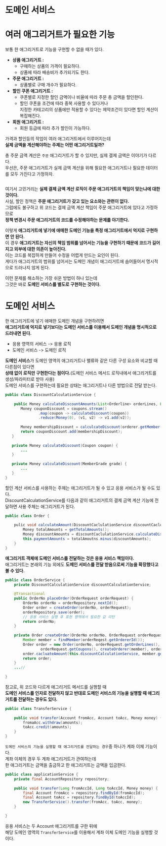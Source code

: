 도메인 서비스
===============
# 여러 애그리거트가 필요한 기능   
   
보통 한 애그리거트로 기능을 구현할 수 없을 때가 있다.      

* **상품 애그리거트 :**  
    * 구매하는 상품의 가격이 필요하다.     
    * 상품에 따라 배송비가 추가되기도 한다.     
* **주문 애그리거트 :**  
    * 상품별로 구매 개수가 필요하다.    
* **할인 쿠폰 애그리거트 :**  
    * 쿠폰별로 지정한 할인 금액이나 비율에 따라 주문 총 금액을 할인한다.    
    * 할인 쿠폰을 조건에 따라 중복 사용할 수 있다거나    
      지정한 카테고리의 상품에만 적용할 수 있다는 제약조건이 있다면 할인 계산이 복잡해진다.   
* **회원 애그리거트 :**           
    * 회원 등급에 따라 추가 할인이 가능하다.   
  
가격과 할인등의 작업이 여러 애그리거트에서 이루어지는데      
**실제 금액을 계산해야하는 주제는 어떤 애그리거트일까?**    
  
총 주문 금액 계산은 `주문` 애그리거트가 할 수 있지만, 실제 결제 금액은 이야기가 다르다.           
우선은, 주문 애그리거트가 실제 금액 계산을 위해 필요한 애그리거트나 필요한 데이터를 모두 가진다고 가정하자.      

```java
```
    
여기서 고민거리는 **실제 결제 금액 계산 로직이 주문 애그리거트의 책임이 맞는냐에 대한 것이다.**        
사실, 할인 정책은 **주문 애그리거트가 갖고 있는 요소와는 관련이 없다.**          
그럼에도 불구하고 위 코드는 결제 금액 계산 책임이 주문 애그리거트에 있다고 가정하므로        
**정책 변경시 주문 애그리거트의 코드를 수정해야하는 문제를 야기한다.**        
      
이렇게 **애그리거트에 넣기에 애매한 도메인 기능을 특정 애그리거트에서 억지로 구현하면 안 된다.**              
이 경우 **애그리거트는 자신의 책임 범위를 넘어서는 기능을 구현하기 때문에 코드가 길어지고 외부에 대한 의존이 높아진다.**               
이는 코드를 복잡하게 만들어 수정을 어렵게 만드는 요인이 된다.         
게다가 애그리거트의 범위를 넘어서는 도메인 개념이 애그리거트에 숨어들어서 명시적으로 드러나지 않게 된다.      
   
이런 문제를 해소하는 가장 쉬운 방법이 하나 있는데        
그것은 바로 **도메인 서비스를 별도로 구현하는 것이다.**       

# 도메인 서비스 
한 애그리거트에 넣기 애매한 도메인 개념을 구현하려면        
**애그리거트에 억지로 넣기보다는 도메인 서비스를 이용해서 도메인 개념을 명시적으로 드러내면 된다.**      

* 응용 영역의 서비스 -> 응용 로직  
* 도메인 서비스 -> 도메인 로직  

**도메인 서비스**가 도메인 영역의 애그리거트나 밸류와 같은 다른 구성 요소와 비교할 때 다른점이 있다면       
**상태 없이 로직만 구현한다는 점이다.**(도메인 서비스 메서드 로직내에서 애그리거트를 생성/파라미터로 받아 사용)         
도메인 서비스를 구현하는데 필요한 상태는 애그리거트나 다른 방법으로 전달 받는다.     

```java
public class DiscountCalculationService {
    
    public Money calculateDiscountAmounts(List<Orderline> orderLines, List<Coupon> coupons, MemberGrade grade) {
       Money couponDiscount = coupons.stream()
               .map(coupon -> calculateDiscount(coupon))
               .reduce(Money(0), (v1, v2) -> v1.add(v2));
                
       Money membershipDiscount = calculcateDiscount(orderer.getMember().getGrade());
       return couponDiscount.add(membershipDiscount);    
   }
   
   private Money calculateDiscount(Coupon coupon) {
       ...
   }
   
   private Money calculateDiscount(MemberGrade grade) {
       ...
   }
}
```  
할인 계산 서비스를 사용하는 주체는 애그리거트가 될 수 있고 응용 서비스가 될 수도 있다.            
DiscountCalculationService를 다음과 같이 애그리거트의 결제 금액 계산 기능에 전달하면 사용 주체는 애그리거트가 된다.         

```java
public class Order {
    
    pulic void calculateAmount(DiscountCaclulationService discountCaclulationService, MemberGrade grade) {
        Money totalAmounts = getTotalAmounts();
        Money discountAmounts = discountCaclulationService.calculateDiscountAmounts(this.orderLines, this.coupons, grade);
        this.paymentAmounts = totalAmoutns.minus(discountAmounts);
    }
}
```
**애그리거트 객체에 도메인 서비스를 전달하는 것은 응용 서비스 책임이다.**          
애그리거트는 본래의 기능 외에도 **도메인 서비스를 전달 받음으로써 기능을 확장했다고 볼 수 있다.**          
  
```java
public class OrderService {
    private DiscountCalculationService discountCalculationService;
    
    @Transactional
    public OrderNo placeOrder(OrderRequest orderRequest) {
        OrderNo orderNo = orderRepository.nextId();
        Order order = createOrder(orderNo, orderRequest);
        orderRepository.save(order);
        // 응용 서비스 실행 후 표현 영역에서 필요한 값 리턴 
        return orderNo;
    }
    
    private Order createOrder(OrderNo orderNo, OrderRequest orderRequest) {
        Member member = findMember(orderReqest.getOrdererId());
        Order order = new Order(orderNo, orderRequest.getOrderLines(),    
                orderRequest.getCoupons(), createOrderer(member), orderRequest.getShippingInfo());
        order.cacluateAmount(this.discountCalculationService, member.getGrade());
        return order;
    }
    ...//
    
}
```
   
참고로, 위 코드와 다르게 애그리거트 메서드를 실행할 때      
**도메인 서비스를 인자로 전달하지 않고 반대로 도메인 서비스의 기능을 실행할 때 애그리거트를 전달하는 경우도 있다.**             
      
```java
public class TransferService {
    
    public void transfer(Account fromAcc, Account toAcc, Money money) {
        fromaAcc.withdraw(amounts);
        toAcc.credit(amounts);
    }
}
```
`도메인 서비스의 기능을 실행할 때 애그리거트를 전달하는 경우`중 하나가 계좌 이체 기능이다.         
계좌 이체의 경우 두 계좌 애그리거트가 관여하는데        
한 애그리거트는 금액을 출금하고 한 애그리거트는 금액을 입금한다.        

```java
public class applicationService {
    private final AccountRepository repository;
    
    public void transfer(Long fromAccId, Long toAccId, Money money) {
        final Account fromAcc = repository.findById(fromAccId);
        final Account toAcc = repository.findById(toAccId);
        new TransferService().transfer(fromAcc, toAcc, money);
    }
    
}
```

응용 서비스는 두 Account 애그리거트를 구한 뒤에    
해당 도메인 영역의 `TransferService`를 이용해서 계좌 이체 도메인 기능을 실행할 것이다.    







  







